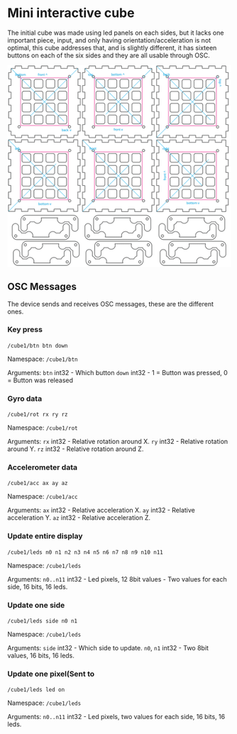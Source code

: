 # Mini interactive cube

The initial cube was made using led panels on each sides, but it lacks one important piece, input, and only having orientation/acceleration is not optimal, this cube addresses that, and is slightly different, it has sixteen buttons on each of the six sides and they are all usable through OSC.

![Enclosure](doc/enclosure.png)



## OSC Messages

The device sends and receives OSC messages, these are the different ones.


### Key press

`/cube1/btn btn down`

Namespace: `/cube1/btn`

Arguments:
  `btn` int32 - Which button
  `down` int32 - 1 = Button was pressed, 0 = Button was released


### Gyro data

`/cube1/rot rx ry rz`

Namespace: `/cube1/rot`

Arguments:
  `rx` int32 - Relative rotation around X.
  `ry` int32 - Relative rotation around Y.
  `rz` int32 - Relative rotation around Z.


### Accelerometer data

`/cube1/acc ax ay az`

Namespace: `/cube1/acc`

Arguments:
  `ax` int32 - Relative acceleration X.
  `ay` int32 - Relative acceleration Y.
  `az` int32 - Relative acceleration Z.



### Update entire display

`/cube1/leds n0 n1 n2 n3 n4 n5 n6 n7 n8 n9 n10 n11`

Namespace: `/cube1/leds`

Arguments:
  `n0..n11` int32 - Led pixels, 12 8bit values - Two values for each side, 16 bits, 16 leds.


### Update one side

`/cube1/leds side n0 n1`

Namespace: `/cube1/leds`

Arguments:
  `side` int32 - Which side to update.
  `n0`, `n1` int32 - Two 8bit values, 16 bits, 16 leds.


### Update one pixel(Sent to

`/cube1/leds led on`

Namespace: `/cube1/leds`

Arguments:
  `n0..n11` int32 - Led pixels, two values for each side, 16 bits, 16 leds.









